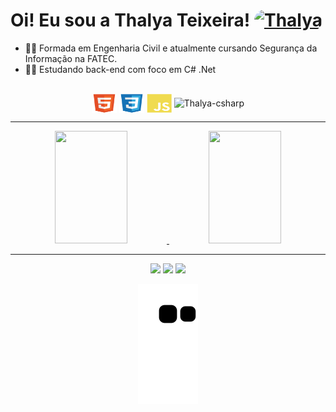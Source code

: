 <h1> Oi! Eu sou a Thalya Teixeira!
<a href="https://picasion.com/"> <img src="https://i.picasion.com/pic92/172cd2db39b4f6f29800e6d3df3df046.gif" padding-top="50;" width="80" height="80" style="border-radius:50px;" alt="Thalya" /></a><br /><a href="https://picasion.com/"></a> </h1>

- 👩‍🎓 Formada em Engenharia Civil e atualmente cursando Segurança da Informação na FATEC.
- 👩‍💻 Estudando back-end com foco em C# .Net
  
<div style="display: inline_block" align="center"><br>
  <img align="center" alt="Thalya-HTML" height="30" width="40" src="https://raw.githubusercontent.com/devicons/devicon/master/icons/html5/html5-original.svg">
  <img align="center" alt="Thalya-CSS" height="30" width="40" src="https://raw.githubusercontent.com/devicons/devicon/master/icons/css3/css3-original.svg">
  <img align="center" alt="Thalya-Js" height="30" width="40" src="https://raw.githubusercontent.com/devicons/devicon/master/icons/javascript/javascript-plain.svg"
</div>
 <img align="center" alt="Thalya-csharp" height="30" width="40" src="https://img.shields.io/badge/C%23-239120?style=for-the-badge&logo=c-sharp&logoColor=white"
</div>


  
***
<div align="center">
  <a href="https://github.com/thalya-teixeira">
  <img img width="48%" height="180em" src="https://github-readme-stats.vercel.app/api?username=thalya-teixeira&show_icons=true&theme=tokyonight&include_all_commits=true&count_private=true"/>
  <img img width="48%" height="180em" src="https://github-readme-stats.vercel.app/api/top-langs/?username=thalya-teixeira&layout=compact&langs_count=7&theme=tokyonight"/>
</div>

  
***  
<div align="center"> 
    <a href="https://instagram.com/invites/contact/?i=14fkrxlencsu&utm_content=4328k0" target="_blank"><img src="https://img.shields.io/badge/-Instagram-%23E4405F?style=for-the-badge&logo=instagram&logoColor=white" target="_blank"></a>
  <a href = "mailto:thalyateixeira9@hotmail.com"><img src="https://img.shields.io/badge/-Gmail-%23333?style=for-the-badge&logo=gmail&logoColor=white" target="_blank"></a>
    <a href="https://www.linkedin.com/in/thalyaoliveira25" target="_blank"><img src="https://img.shields.io/badge/-LinkedIn-%230077B5?style=for-the-badge&logo=linkedin&logoColor=white" target="_blank"></a> 
  
   ![Snake animation](https://github.com/thalya-teixeira/thalya-teixeira/blob/output/github-contribution-grid-snake.svg)
  
</div>
